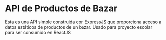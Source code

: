 # API de Productos de Bazar

Esta es una API simple construida con ExpressJS que proporciona acceso a datos estáticos de productos de un bazar.
Usado para proyecto escolar para ser consumido en ReactJS
